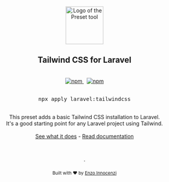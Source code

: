 <p align="center">
  <br />
  <a href="https://usepreset.dev">
    <img width="100" src="https://raw.githubusercontent.com/preset/cli/main/.github/assets/logo.svg" alt="Logo of the Preset tool">
  </a>
  <br />
</p>

<h2 align="center">Tailwind CSS for Laravel</h2>

<p align="center">
  <br />
  <a href="https://www.npmjs.com/package/apply">
    <img alt="npm" src="https://img.shields.io/npm/v/apply?label=preset">
  </a>
  <span>&nbsp;</span>
  <a href="https://usepreset.dev">
    <img alt="npm" src="https://img.shields.io/static/v1?label=documentation&message=read&color=0475b6">
  </a>
  <br />
  <br />
  <pre align="center">npx apply laravel:tailwindcss</pre>
</p>
<br />

<div align="center">
  This preset adds a basic Tailwind CSS installation to Laravel. 
  <br />
  It's a good starting point for any Laravel project using Tailwind.
  <br />
  <br />
  <a href="https://github.com/laravel-presets/tailwindcss/blob/master/preset.ts">See what it does</a> - <a href="https://usepreset.dev">Read documentation</a>
</div>

<p align="center">
  <br />
  <br />
  ·
  <br />
  <br />
  <sub>Built with ❤︎ by <a href="https://github.com/enzoinnocenzi">Enzo Innocenzi</a>
</p>
